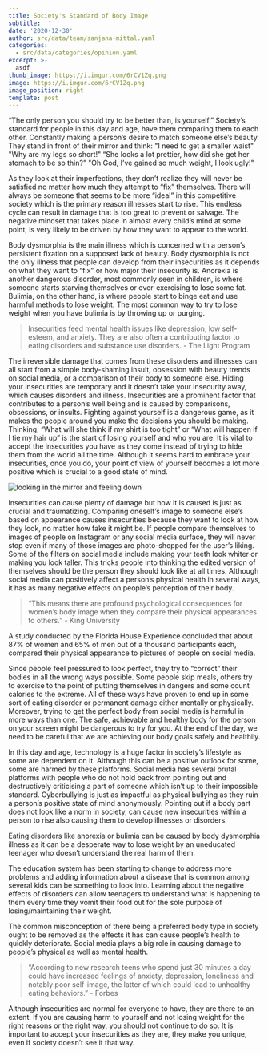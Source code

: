 ```yaml
---
title: Society's Standard of Body Image
subtitle: ''
date: '2020-12-30'
author: src/data/team/sanjana-mittal.yaml
categories:
  - src/data/categories/opinion.yaml
excerpt: >-
  asdf
thumb_image: https://i.imgur.com/6rCV1Zq.png
image: https://i.imgur.com/6rCV1Zq.png
image_position: right
template: post
---
```


“The only person you should try to be better than, is yourself.” Society’s standard for people in this day and age, have them comparing them to each other. Constantly making a person’s desire to match someone else’s beauty. They stand in front of their mirror and think:
"I need to get a smaller waist"
"Why are my legs so short!"
“She looks a lot prettier, how did she get her stomach to be so thin?”
"Oh God, I’ve gained so much weight, I look ugly!"

As they look at their imperfections, they don’t realize they will never be satisfied no matter how much they attempt to “fix” themselves. There will always be someone that seems to be more “ideal” in this competitive society which is the primary reason illnesses start to rise.
This endless cycle can result in damage that is too great to prevent or salvage. The negative mindset that takes place in almost every child’s mind at some point, is very likely to be driven by how they want to appear to the world.

Body dysmorphia is the main illness which is concerned with a person’s persistent fixation on a supposed lack of beauty.  Body dysmorphia is not the only illness that people can develop from their insecurities as it depends on what they want to “fix” or how major their insecurity is. Anorexia is another dangerous disorder, most commonly seen in children, is where someone starts starving themselves or over-exercising to lose some fat. Bulimia, on the other hand, is where people start to binge eat and use harmful methods to lose weight. The most common way to try to lose weight when you have bulimia is by throwing up or purging. 
 
> Insecurities feed mental health issues like depression, low self-esteem, and anxiety. They are also often a contributing factor to eating disorders and substance use disorders. - The Light Program
 
The irreversible damage that comes from these disorders and illnesses can all start from a simple body-shaming insult, obsession with beauty trends on social media, or a comparison of their body to someone else. Hiding your insecurities are temporary and it doesn’t take your insecurity away, which causes disorders and illness. Insecurities are a prominent factor that contributes to a person’s well being and is caused by comparisons, obsessions, or insults. Fighting against yourself is a dangerous game, as it makes the people around you make the decisions you should be making. Thinking, “What will she think if my shirt is too tight” or “What will happen if I tie my hair up” is the start of losing yourself and who you are. It is vital to accept the insecurities you have as they come instead of trying to hide them from the world all the time. Although it seems hard to embrace your insecurities, once you do, your point of view of yourself becomes a lot more positive which is crucial to a good state of mind. 

![looking in the mirror and feeling down](https://i.imgur.com/9CWvKO5.png)

Insecurities can cause plenty of damage but how it is caused is just as crucial and traumatizing. Comparing oneself’s image to someone else’s based on appearance causes insecurities because they want to look at how they look, no matter how fake it might be. If people compare themselves to images of people on Instagram or any social media surface, they will never stop even if many of those images are photo-shopped for the user’s liking. Some of the filters on social media include making your teeth look whiter or making you look taller. This tricks people into thinking the edited version of themselves should be the person they should look like at all times. Although social media can positively affect a person’s physical health in several ways, it has as many negative effects on people’s perception of their body.

> “This means there are profound psychological consequences for women’s body image when they compare their physical appearances to others.” - King University

A study conducted by the Florida House Experience concluded that about 87% of women and 65% of men out of a thousand participants each, compared their physical appearance to pictures of people on social media.

Since people feel pressured to look perfect, they try to “correct” their bodies in all the wrong ways possible. Some people skip meals, others try to exercise to the point of putting themselves in dangers and some count calories to the extreme. All of these ways have proven to end up in some sort of eating disorder or permanent damage either mentally or physically. Moreover, trying to get the perfect body from social media is harmful in more ways than one. The safe, achievable and healthy body for the person on your screen might be dangerous to try for you. At the end of the day, we need to be careful that we are achieving our body goals safely and healthily.

In this day and age, technology is a huge factor in society’s lifestyle as some are dependent on it. Although this can be a positive outlook for some, some are harmed by these platforms. Social media has several brutal platforms with people who do not hold back from pointing out and destructively criticising a part of someone which isn’t up to their impossible standard. Cyberbullying is just as impactful as physical bullying as they ruin a person’s positive state of mind anonymously. Pointing out if a body part does not look like a norm in society, can cause new insecurities within a person to rise also causing them to develop illnesses or disorders. 

Eating disorders like anorexia or bulimia can be caused by body dysmorphia illness as it can be a desperate way to lose weight by an uneducated teenager who doesn’t understand the real harm of them. 

The education system has been starting to change to address more problems and adding information about a disease that is common among several kids can be something to look into. Learning about the negative effects of disorders can allow teenagers to understand what is happening to them every time they vomit their food out for the sole purpose of losing/maintaining their weight. 

The common misconception of there being a preferred body type in society ought to be removed as the effects it has can cause people’s health to quickly deteriorate. Social media plays a big role in causing damage to people’s physical as well as mental health. 

> “According to new research teens who spend just 30 minutes a day could have increased feelings of anxiety, depression, loneliness and notably poor self-image, the latter of which could lead to unhealthy eating behaviors.” - Forbes 

Although insecurities are normal for everyone to have, they are there to an extent. If you are causing harm to yourself and not losing weight for the right reasons or the right way, you should not continue to do so. It is important to accept your insecurities as they are, they make you unique, even if society doesn’t see it that way.
